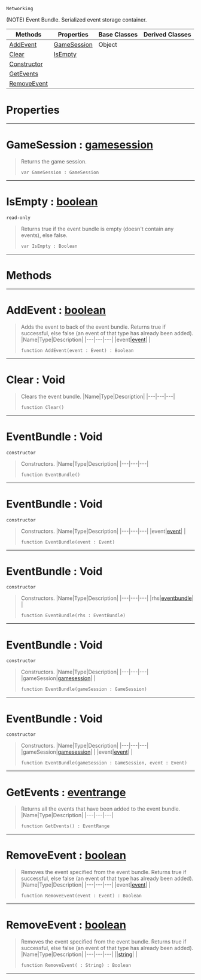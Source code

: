  `Networking`

(NOTE) Event Bundle. Serialized event storage container.

|Methods|Properties|Base Classes|Derived Classes|
|---|---|---|---|
|[ AddEvent](https://github.com/ZilchEngine/ZilchDocs/blob/master/code_reference/class_reference/eventbundle.markdown#addevent-zero-engine-doc)|[ GameSession](https://github.com/ZilchEngine/ZilchDocs/blob/master/code_reference/class_reference/eventbundle.markdown#gamesession-zero-engine)|Object| |
|[ Clear](https://github.com/ZilchEngine/ZilchDocs/blob/master/code_reference/class_reference/eventbundle.markdown#clear-void)|[ IsEmpty](https://github.com/ZilchEngine/ZilchDocs/blob/master/code_reference/class_reference/eventbundle.markdown#isempty-zero-engine-docu)| | |
|[ Constructor](https://github.com/ZilchEngine/ZilchDocs/blob/master/code_reference/class_reference/eventbundle.markdown#eventbundle-void)| | | |
|[ GetEvents](https://github.com/ZilchEngine/ZilchDocs/blob/master/code_reference/class_reference/eventbundle.markdown#getevents-zero-engine-do)| | | |
|[ RemoveEvent](https://github.com/ZilchEngine/ZilchDocs/blob/master/code_reference/class_reference/eventbundle.markdown#removeevent-zero-engine)| | | |


 #  Properties


---  
 #  GameSession : [gamesession](https://github.com/ZilchEngine/ZilchDocs/blob/master/code_reference/class_reference/gamesession.markdown)

> Returns the game session.
> ``` lang=cpp, name=Nada
> var GameSession : GameSession


---  
 #  IsEmpty : [boolean](https://github.com/ZilchEngine/ZilchDocs/blob/master/code_reference/nada_base_types/boolean.markdown)

 `read-only`

> Returns true if the event bundle is empty (doesn't contain any events), else false.
> ``` lang=cpp, name=Nada
> var IsEmpty : Boolean


---  
 #  Methods


---  
 #  AddEvent : [boolean](https://github.com/ZilchEngine/ZilchDocs/blob/master/code_reference/nada_base_types/boolean.markdown)

> Adds the event to back of the event bundle. Returns true if successful, else false (an event of that type has already been added).
> |Name|Type|Description|
> |---|---|---|
> |event|[event](https://github.com/ZilchEngine/ZilchDocs/blob/master/code_reference/class_reference/event.markdown)| |
> ``` lang=cpp, name=Nada
> function AddEvent(event : Event) : Boolean
> ``` 


---  
 #  Clear : Void

> Clears the event bundle.
> |Name|Type|Description|
> |---|---|---|
> ``` lang=cpp, name=Nada
> function Clear()
> ``` 


---  
 #  EventBundle : Void

 `constructor`

> Constructors.
> |Name|Type|Description|
> |---|---|---|
> ``` lang=cpp, name=Nada
> function EventBundle()
> ``` 


---  
 #  EventBundle : Void

 `constructor`

> Constructors.
> |Name|Type|Description|
> |---|---|---|
> |event|[event](https://github.com/ZilchEngine/ZilchDocs/blob/master/code_reference/class_reference/event.markdown)| |
> ``` lang=cpp, name=Nada
> function EventBundle(event : Event)
> ``` 


---  
 #  EventBundle : Void

 `constructor`

> Constructors.
> |Name|Type|Description|
> |---|---|---|
> |rhs|[eventbundle](https://github.com/ZilchEngine/ZilchDocs/blob/master/code_reference/class_reference/eventbundle.markdown)| |
> ``` lang=cpp, name=Nada
> function EventBundle(rhs : EventBundle)
> ``` 


---  
 #  EventBundle : Void

 `constructor`

> Constructors.
> |Name|Type|Description|
> |---|---|---|
> |gameSession|[gamesession](https://github.com/ZilchEngine/ZilchDocs/blob/master/code_reference/class_reference/gamesession.markdown)| |
> ``` lang=cpp, name=Nada
> function EventBundle(gameSession : GameSession)
> ``` 


---  
 #  EventBundle : Void

 `constructor`

> Constructors.
> |Name|Type|Description|
> |---|---|---|
> |gameSession|[gamesession](https://github.com/ZilchEngine/ZilchDocs/blob/master/code_reference/class_reference/gamesession.markdown)| |
> |event|[event](https://github.com/ZilchEngine/ZilchDocs/blob/master/code_reference/class_reference/event.markdown)| |
> ``` lang=cpp, name=Nada
> function EventBundle(gameSession : GameSession, event : Event)
> ``` 


---  
 #  GetEvents : [eventrange](https://github.com/ZilchEngine/ZilchDocs/blob/master/code_reference/class_reference/eventrange.markdown)

> Returns all the events that have been added to the event bundle.
> |Name|Type|Description|
> |---|---|---|
> ``` lang=cpp, name=Nada
> function GetEvents() : EventRange
> ``` 


---  
 #  RemoveEvent : [boolean](https://github.com/ZilchEngine/ZilchDocs/blob/master/code_reference/nada_base_types/boolean.markdown)

> Removes the event specified from the event bundle. Returns true if successful, else false (an event of that type has already been added).
> |Name|Type|Description|
> |---|---|---|
> |event|[event](https://github.com/ZilchEngine/ZilchDocs/blob/master/code_reference/class_reference/event.markdown)| |
> ``` lang=cpp, name=Nada
> function RemoveEvent(event : Event) : Boolean
> ``` 


---  
 #  RemoveEvent : [boolean](https://github.com/ZilchEngine/ZilchDocs/blob/master/code_reference/nada_base_types/boolean.markdown)

> Removes the event specified from the event bundle. Returns true if successful, else false (an event of that type has already been added).
> |Name|Type|Description|
> |---|---|---|
> ||[string](https://github.com/ZilchEngine/ZilchDocs/blob/master/code_reference/nada_base_types/string.markdown)| |
> ``` lang=cpp, name=Nada
> function RemoveEvent( : String) : Boolean
> ``` 


---  
 

 